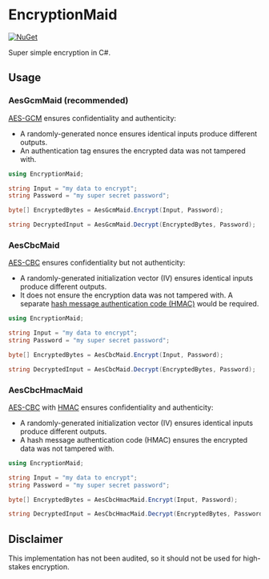 # EncryptionMaid

[![NuGet](https://img.shields.io/nuget/v/EncryptionMaid.svg)](https://www.nuget.org/packages/EncryptionMaid)

Super simple encryption in C#.

## Usage

### AesGcmMaid (recommended)

[AES-GCM](https://medium.com/@pravallikayakkala123/understanding-aes-encryption-and-aes-gcm-mode-an-in-depth-exploration-using-java-e03be85a3faa) ensures confidentiality and authenticity:
- A randomly-generated nonce ensures identical inputs produce different outputs.
- An authentication tag ensures the encrypted data was not tampered with.

```cs
using EncryptionMaid;

string Input = "my data to encrypt";
string Password = "my super secret password";

byte[] EncryptedBytes = AesGcmMaid.Encrypt(Input, Password);

string DecryptedInput = AesGcmMaid.Decrypt(EncryptedBytes, Password);
```

### AesCbcMaid

[AES-CBC](https://www.studysmarter.co.uk/explanations/computer-science/cybersecurity-in-computer-science/cbc-mode) ensures confidentiality but not authenticity:
- A randomly-generated initialization vector (IV) ensures identical inputs produce different outputs.
- It does not ensure the encryption data was not tampered with. A separate [hash message authentication code (HMAC)](https://medium.com/@short_sparrow/how-hmac-works-step-by-step-explanation-with-examples-f4aff5efb40e) would be required.

```cs
using EncryptionMaid;

string Input = "my data to encrypt";
string Password = "my super secret password";

byte[] EncryptedBytes = AesCbcMaid.Encrypt(Input, Password);

string DecryptedInput = AesCbcMaid.Decrypt(EncryptedBytes, Password);
```

### AesCbcHmacMaid

[AES-CBC](https://www.studysmarter.co.uk/explanations/computer-science/cybersecurity-in-computer-science/cbc-mode) with [HMAC](https://security.stackexchange.com/a/63134) ensures confidentiality and authenticity:
- A randomly-generated initialization vector (IV) ensures identical inputs produce different outputs.
- A hash message authentication code (HMAC) ensures the encrypted data was not tampered with.

```cs
using EncryptionMaid;

string Input = "my data to encrypt";
string Password = "my super secret password";

byte[] EncryptedBytes = AesCbcHmacMaid.Encrypt(Input, Password);

string DecryptedInput = AesCbcHmacMaid.Decrypt(EncryptedBytes, Password);
```

## Disclaimer

This implementation has not been audited, so it should not be used for high-stakes encryption.